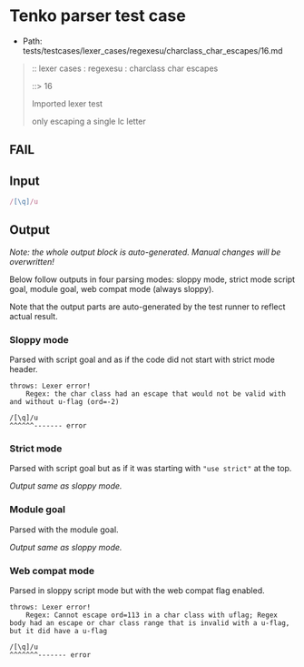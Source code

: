 # Tenko parser test case

- Path: tests/testcases/lexer_cases/regexesu/charclass_char_escapes/16.md

> :: lexer cases : regexesu : charclass char escapes
>
> ::> 16
>
> Imported lexer test
>
> only escaping a single lc letter

## FAIL

## Input

`````js
/[\q]/u
`````

## Output

_Note: the whole output block is auto-generated. Manual changes will be overwritten!_

Below follow outputs in four parsing modes: sloppy mode, strict mode script goal, module goal, web compat mode (always sloppy).

Note that the output parts are auto-generated by the test runner to reflect actual result.

### Sloppy mode

Parsed with script goal and as if the code did not start with strict mode header.

`````
throws: Lexer error!
    Regex: the char class had an escape that would not be valid with and without u-flag (ord=-2)

/[\q]/u
^^^^^^------- error
`````

### Strict mode

Parsed with script goal but as if it was starting with `"use strict"` at the top.

_Output same as sloppy mode._

### Module goal

Parsed with the module goal.

_Output same as sloppy mode._

### Web compat mode

Parsed in sloppy script mode but with the web compat flag enabled.

`````
throws: Lexer error!
    Regex: Cannot escape ord=113 in a char class with uflag; Regex body had an escape or char class range that is invalid with a u-flag, but it did have a u-flag

/[\q]/u
^^^^^^^------- error
`````

